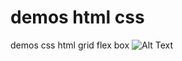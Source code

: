 # demos html css
 demos css html grid flex box
![Alt Text](https://repository-images.githubusercontent.com/518406036/3e90c51d-957e-4c93-a578-ce05527b6420)
